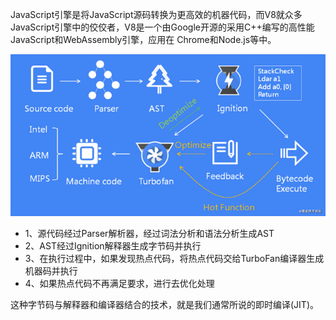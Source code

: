 JavaScript引擎是将JavaScript源码转换为更高效的机器代码，而V8就众多JavaScript引擎中的佼佼者，V8是一个由Google开源的采用C++编写的高性能JavaScript和WebAssembly引擎，应用在 Chrome和Node.js等中。

![avatar](img/04.png)

- 1、源代码经过Parser解析器，经过词法分析和语法分析生成AST
- 2、AST经过Ignition解释器生成字节码并执行
- 3、在执行过程中，如果发现热点代码，将热点代码交给TurboFan编译器生成机器码并执行
- 4、如果热点代码不再满足要求，进行去优化处理

这种字节码与解释器和编译器结合的技术，就是我们通常所说的即时编译(JIT)。
